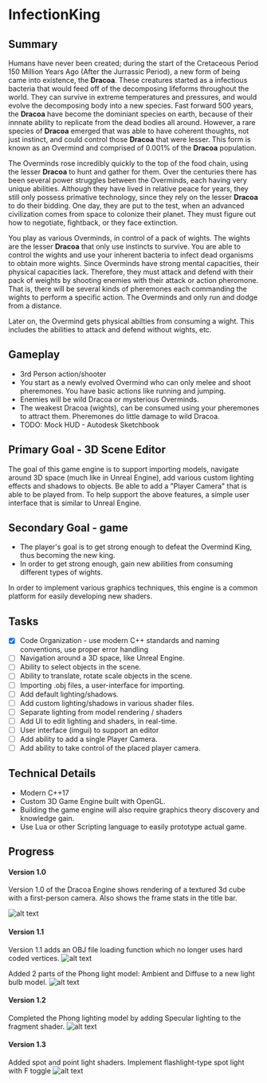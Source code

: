 # InfectionKing

## Summary ##
    
Humans have never been created; during the start of the Cretaceous Period 150 Million Years Ago (After the Jurrassic Period), 
a new form of being came into existence, the **Dracoa**. These creatures started as a infectious bacteria that would feed off of the decomposing 
lifeforms throughout the world. They can survive in extreme temperatures and pressures, and would evolve the decomposing body into a new species. 
Fast forward 500 years, the **Dracoa** have become the dominiant species on earth, because of their innnate ability to replicate from the dead bodies all around. 
However, a rare species of **Dracoa** emerged that was able to have coherent thoughts, not just instinct, and could control those **Dracoa** that were lesser. 
This form is known as an Overmind and comprised of 0.001% of the **Dracoa** population.
  
The Overminds rose incredibly quickly to the top of the food chain, using the lesser **Dracoa** to hunt and gather for them. Over the centuries there has been several 
power struggles between the Overminds, each having very unique abilities. Although they have lived in relative peace for years, they still only possess primative 
technology, since they rely on the lesser **Dracoa** to do their bidding. One day, they are put to the test, when an advanced civilization comes from space to colonize their planet. They must figure out how to negotiate, fightback, 
or they face extinction.

You play as various Overminds, in control of a pack of wights. The wights are the lesser **Dracoa** that only use instincts to survive. You are able to control 
the wights and use your inherent bacteria to infect dead organisms to obtain more wights. Since Overminds have strong mental capacities, 
their physical capacities lack. Therefore, they must attack and defend with their pack of weights by shooting enemies with their attack or action pheromone. 
That is, there will be several kinds of pheremones each commanding the wights to perform a specific action. 
The Overminds and only run and dodge from a distance.

Later on, the Overmind gets physical abilties from consuming a wight. This includes the abilities to attack and defend without wights, etc.

## Gameplay ##
- 3rd Person action/shooter
- You start as a newly evolved Overmind who can only melee and shoot pheremones. You have basic actions like running and jumping.
- Enemies will be wild Dracoa or mysterious Overminds.
- The weakest Dracoa (wights), can be consumed using your pheremones to attract them. Pheremones do little damage to wild Dracoa.
- TODO: Mock HUD - Autodesk Sketchbook

## Primary Goal - 3D Scene Editor
The goal of this game engine is to support importing models, navigate around 3D space (much like in Unreal Engine), add various custom lighting effects and shadows to objects. Be able to add a "Player Camera" that is able to be played from. To help support the above features, a simple user interface that is similar to Unreal Engine.

## Secondary Goal - game ##
- The player's goal is to get strong enough to defeat the Overmind King, thus becoming the new king.
- In order to get strong enough, gain new abilities from consuming different types of wights.

In order to implement various graphics techniques, this engine is a common platform for easily developing new shaders.

## Tasks ##
- [X] Code Organization - use modern C++ standards and naming conventions, use proper error handling
- [ ] Navigation around a 3D space, like Unreal Engine.
- [ ] Ability to select objects in the scene.
- [ ] Ability to translate, rotate scale objects in the scene.
- [ ] Importing .obj files, a user-interface for importing.
- [ ] Add default lighting/shadows.                        
- [ ] Add custom lighting/shadows in various shader files. 
- [ ] Separate lighting from model rendering / shaders
- [ ] Add UI to edit lighting and shaders, in real-time.   
- [ ] User interface (imgui) to support an editor          
- [ ] Add ability to add a single Player Camera.          
- [ ] Add ability to take control of the placed player camera.

## Technical Details ##

- Modern C++17
- Custom 3D Game Engine built with OpenGL.
- Building the game engine will also require graphics theory discovery and knowledge gain.
- Use Lua or other Scripting language to easily prototype actual game.

## Progress ##

#### Version 1.0 ####
Version 1.0 of the Dracoa Engine shows rendering of a textured 3d cube with a first-person camera. Also shows the frame stats in the title bar.

![alt text](screenshots/engine_v1.0.jpg)


#### Version 1.1 ####
Version 1.1 adds an OBJ file loading function which no longer uses hard coded vertices.
![alt text](screenshots/engine_v1.1.jpg)

Added 2 parts of the Phong light model: Ambient and Diffuse to a new light bulb model.
![alt text](screenshots/engine_v1.1_diffuse.jpg)


#### Version 1.2 ####
Completed the Phong lighting model by adding Specular lighting to the fragment shader.
![alt text](screenshots/engine_v1.2_specular.jpg)


#### Version 1.3 ####
Added spot and point light shaders. Implement flashlight-type spot light with F toggle
![alt text](screenshots/engine_v1.3.jpg)
